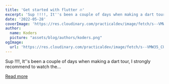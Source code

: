 ```yaml
---
title: 'Get started with flutter 🔥'
excerpt: 'Sup !!!!, It''s been a couple of days when making a dart tour, I strongly recommend to watch the...'
date: '2022-05-28'
coverImage: 'https://res.cloudinary.com/practicaldev/image/fetch/s--VMW35_CU--/c_imagga_scale,f_auto,fl_progressive,h_420,q_auto,w_1000/https://dev-to-uploads.s3.amazonaws.com/uploads/articles/3bkck7r763cl21137488.jpeg'
author:
  name: Koders
  picture: "assets/blog/authors/koders.png"
ogImage:
  url: 'https://res.cloudinary.com/practicaldev/image/fetch/s--VMW35_CU--/c_imagga_scale,f_auto,fl_progressive,h_420,q_auto,w_1000/https://dev-to-uploads.s3.amazonaws.com/uploads/articles/3bkck7r763cl21137488.jpeg'
---
```


Sup !!!!, It''s been a couple of days when making a dart tour, I strongly recommend to watch the...

[Read more](https://dev.to/dmutoni/get-started-with-flutter-3k4)
